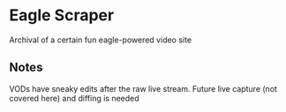 # Eagle Scraper

Archival of a certain fun eagle-powered video site

## Notes

VODs have sneaky edits after the raw live stream. Future live capture (not covered here) and diffing is needed
